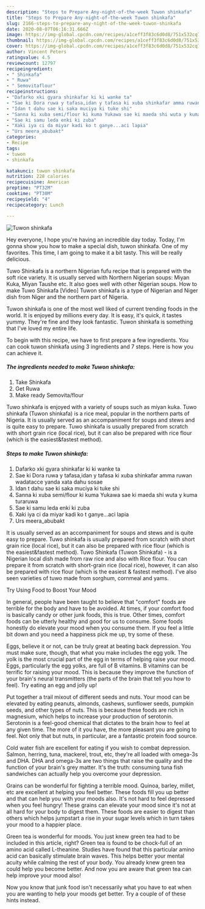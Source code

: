 ```yaml
---
description: "Steps to Prepare Any-night-of-the-week Tuwon shinkafa"
title: "Steps to Prepare Any-night-of-the-week Tuwon shinkafa"
slug: 2166-steps-to-prepare-any-night-of-the-week-tuwon-shinkafa
date: 2020-08-07T06:16:31.666Z
image: https://img-global.cpcdn.com/recipes/a1ceff3f83c6d0d8/751x532cq70/tuwon-shinkafa-recipe-main-photo.jpg
thumbnail: https://img-global.cpcdn.com/recipes/a1ceff3f83c6d0d8/751x532cq70/tuwon-shinkafa-recipe-main-photo.jpg
cover: https://img-global.cpcdn.com/recipes/a1ceff3f83c6d0d8/751x532cq70/tuwon-shinkafa-recipe-main-photo.jpg
author: Vincent Peters
ratingvalue: 4.5
reviewcount: 12797
recipeingredient:
- " Shinkafa"
- " Ruwa"
- " Semovitaflour"
recipeinstructions:
- "Dafarko xki gyara shinkafar ki ki wanke ta"
- "Sae ki Dora ruwa y tafasa,idan y tafasa ki xuba shinkafar amma ruwan wadatacce yanda xata dahu sosae"
- "Idan t dahu sae ki saka muciya ki tuke shi"
- "Sanna ki xuba semi/flour ki kuma Yukawa sae ki maeda shi wuta y kuma turaruwa"
- "Sae ki samu leda enki ki zuba"
- "Xaki iya ci da miyar kadi ko t ganye...aci lapia"
- "Urs meera_abubakt"
categories:
- Recipe
tags:
- tuwon
- shinkafa

katakunci: tuwon shinkafa 
nutrition: 228 calories
recipecuisine: American
preptime: "PT32M"
cooktime: "PT30M"
recipeyield: "4"
recipecategory: Lunch

---
```



![Tuwon shinkafa](https://img-global.cpcdn.com/recipes/a1ceff3f83c6d0d8/751x532cq70/tuwon-shinkafa-recipe-main-photo.jpg)

Hey everyone, I hope you're having an incredible day today. Today, I'm gonna show you how to make a special dish, tuwon shinkafa. One of my favorites. This time, I am going to make it a bit tasty. This will be really delicious.

Tuwo Shinkafa is a northern Nigerian fufu recipe that is prepared with the soft rice variety. It is usually served with Northern Nigerian soups: Miyan Kuka, Miyan Taushe etc. It also goes well with other Nigerian soups. How to make Tuwo Shinkafa [Video] Tuwon shinkafa is a type of Nigerian and Niger dish from Niger and the northern part of Nigeria.

Tuwon shinkafa is one of the most well liked of current trending foods in the world. It is enjoyed by millions every day. It is easy, it's quick, it tastes yummy. They're fine and they look fantastic. Tuwon shinkafa is something that I've loved my entire life.


To begin with this recipe, we have to first prepare a few ingredients. You can cook tuwon shinkafa using 3 ingredients and 7 steps. Here is how you can achieve it.

<!--inarticleads1-->

##### The ingredients needed to make Tuwon shinkafa:

1. Take  Shinkafa
1. Get  Ruwa
1. Make ready  Semovita/flour


Tuwo shinkafa is enjoyed with a variety of soups such as miyan kuka. Tuwo shinkafa (Tuwon shinkafa) is a rice meal, popular in the northern parts of Nigeria. It is usually served as an accompaniment for soups and stews and is quite easy to prepare. Tuwo shinkafa is usually prepared from scratch with short grain rice (local rice), but it can also be prepared with rice flour (which is the easiest&amp;fastest method). 

<!--inarticleads2-->

##### Steps to make Tuwon shinkafa:

1. Dafarko xki gyara shinkafar ki ki wanke ta
1. Sae ki Dora ruwa y tafasa,idan y tafasa ki xuba shinkafar amma ruwan wadatacce yanda xata dahu sosae
1. Idan t dahu sae ki saka muciya ki tuke shi
1. Sanna ki xuba semi/flour ki kuma Yukawa sae ki maeda shi wuta y kuma turaruwa
1. Sae ki samu leda enki ki zuba
1. Xaki iya ci da miyar kadi ko t ganye...aci lapia
1. Urs meera_abubakt


It is usually served as an accompaniment for soups and stews and is quite easy to prepare. Tuwo shinkafa is usually prepared from scratch with short grain rice (local rice), but it can also be prepared with rice flour (which is the easiest&amp;fastest method). Tuwo Shinkafa (Tuwon Shinkafa) - is a Nigerian local dish made from raw rice and also with Rice flour. You can prepare it from scratch with short-grain rice (local rice), however, it can also be prepared with rice flour (which is the easiest &amp; fastest method). I&#39;ve also seen varieties of tuwo made from sorghum, cornmeal and yams. 

Try Using Food to Boost Your Mood


In general, people have been taught to believe that "comfort" foods are terrible for the body and have to be avoided. At times, if your comfort food is basically candy or other junk foods, this is true. Other times, comfort foods can be utterly healthy and good for us to consume. Some foods honestly do elevate your mood when you consume them. If you feel a little bit down and you need a happiness pick me up, try some of these.

Eggs, believe it or not, can be truly great at beating back depression. You must make sure, though, that what you make includes the egg yolk. The yolk is the most crucial part of the egg in terms of helping raise your mood. Eggs, particularly the egg yolks, are full of B vitamins. B vitamins can be terrific for raising your mood. This is because they improve the function of your brain's neural transmitters (the parts of the brain that tell you how to feel). Try eating an egg and jolly up!

Put together a trail mixout of different seeds and nuts. Your mood can be elevated by eating peanuts, almonds, cashews, sunflower seeds, pumpkin seeds, and other types of nuts. This is because these foods are rich in magnesium, which helps to increase your production of serotonin. Serotonin is a feel-good chemical that dictates to the brain how to feel at any given time. The more of it you have, the more pleasant you are going to feel. Not only that but nuts, in particular, are a fantastic protein food source.

Cold water fish are excellent for eating if you wish to combat depression. Salmon, herring, tuna, mackerel, trout, etc, they're all loaded with omega-3s and DHA. DHA and omega-3s are two things that raise the quality and the function of your brain's grey matter. It's the truth: consuming tuna fish sandwiches can actually help you overcome your depression. 

Grains can be wonderful for fighting a terrible mood. Quinoa, barley, millet, etc are excellent at helping you feel better. These foods fill you up better and that can help you with your moods also. It's not hard to feel depressed when you feel hungry! These grains can elevate your mood since it's not at all hard for your body to digest them. These foods are easier to digest than others which helps jumpstart a rise in your sugar levels which in turn takes your mood to a happier place.

Green tea is wonderful for moods. You just knew green tea had to be included in this article, right? Green tea is found to be chock-full of an amino acid called L-theanine. Studies have found that this particular amino acid can basically stimulate brain waves. This helps better your mental acuity while calming the rest of your body. You already knew green tea could help you become better. And now you are aware that green tea can help improve your mood also!

Now you know that junk food isn't necessarily what you have to eat when you are wanting to help your moods get better. Try  a  couple of  of  these  hints  instead.

